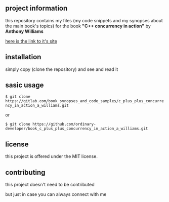 project information
-------------------

this repository contains my files 
(my code snippets and my synopses about the main book's topics) 
for the book  **"C++ concurrency in action"** 
by **Anthony Williams**

 
[here is the link to it's site](http://www.amazon.com/C-Concurrency-Action-Practical-Multithreading/dp/1933988770) 


installation
------------

simply copy (clone the repository) and see and read it

 
sasic usage
-----------
 
`$ git clone
https://gitlab.com/book_synopses_and_code_samples/c_plus_plus_concurrency_in_action_a_williams.git`

or

`$ git clone
https://github.com/ordinary-developer/book_c_plus_plus_concurrency_in_action_a_williams.git`

 
license
-------

this project is offered under the MIT license.


contributing
------------

this project doesn't need to be contributed

but just in case you can always connect with me
